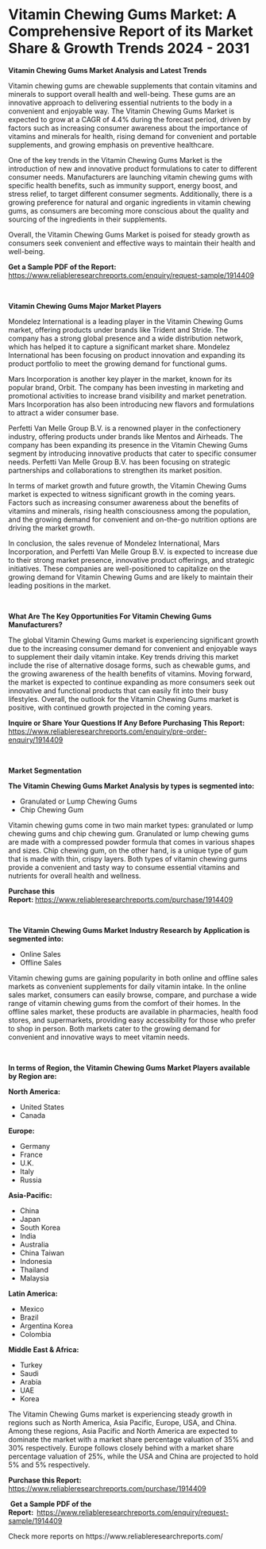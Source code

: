 <p><h1>Vitamin Chewing Gums Market: A Comprehensive Report of its Market Share & Growth Trends 2024 - 2031</h1></p><p><strong>Vitamin Chewing Gums Market Analysis and Latest Trends</strong></p>
<p><p>Vitamin chewing gums are chewable supplements that contain vitamins and minerals to support overall health and well-being. These gums are an innovative approach to delivering essential nutrients to the body in a convenient and enjoyable way. The Vitamin Chewing Gums Market is expected to grow at a CAGR of 4.4% during the forecast period, driven by factors such as increasing consumer awareness about the importance of vitamins and minerals for health, rising demand for convenient and portable supplements, and growing emphasis on preventive healthcare.</p><p>One of the key trends in the Vitamin Chewing Gums Market is the introduction of new and innovative product formulations to cater to different consumer needs. Manufacturers are launching vitamin chewing gums with specific health benefits, such as immunity support, energy boost, and stress relief, to target different consumer segments. Additionally, there is a growing preference for natural and organic ingredients in vitamin chewing gums, as consumers are becoming more conscious about the quality and sourcing of the ingredients in their supplements.</p><p>Overall, the Vitamin Chewing Gums Market is poised for steady growth as consumers seek convenient and effective ways to maintain their health and well-being.</p></p>
<p><strong>Get a Sample PDF of the Report:&nbsp;</strong> <a href="https://www.reliableresearchreports.com/enquiry/request-sample/1914409">https://www.reliableresearchreports.com/enquiry/request-sample/1914409</a></p>
<p>&nbsp;</p>
<p><strong>Vitamin Chewing Gums Major Market Players</strong></p>
<p><p>Mondelez International is a leading player in the Vitamin Chewing Gums market, offering products under brands like Trident and Stride. The company has a strong global presence and a wide distribution network, which has helped it to capture a significant market share. Mondelez International has been focusing on product innovation and expanding its product portfolio to meet the growing demand for functional gums.</p><p>Mars Incorporation is another key player in the market, known for its popular brand, Orbit. The company has been investing in marketing and promotional activities to increase brand visibility and market penetration. Mars Incorporation has also been introducing new flavors and formulations to attract a wider consumer base.</p><p>Perfetti Van Melle Group B.V. is a renowned player in the confectionery industry, offering products under brands like Mentos and Airheads. The company has been expanding its presence in the Vitamin Chewing Gums segment by introducing innovative products that cater to specific consumer needs. Perfetti Van Melle Group B.V. has been focusing on strategic partnerships and collaborations to strengthen its market position.</p><p>In terms of market growth and future growth, the Vitamin Chewing Gums market is expected to witness significant growth in the coming years. Factors such as increasing consumer awareness about the benefits of vitamins and minerals, rising health consciousness among the population, and the growing demand for convenient and on-the-go nutrition options are driving the market growth.</p><p>In conclusion, the sales revenue of Mondelez International, Mars Incorporation, and Perfetti Van Melle Group B.V. is expected to increase due to their strong market presence, innovative product offerings, and strategic initiatives. These companies are well-positioned to capitalize on the growing demand for Vitamin Chewing Gums and are likely to maintain their leading positions in the market.</p></p>
<p>&nbsp;</p>
<p><strong>What Are The Key Opportunities For Vitamin Chewing Gums Manufacturers?</strong></p>
<p><p>The global Vitamin Chewing Gums market is experiencing significant growth due to the increasing consumer demand for convenient and enjoyable ways to supplement their daily vitamin intake. Key trends driving this market include the rise of alternative dosage forms, such as chewable gums, and the growing awareness of the health benefits of vitamins. Moving forward, the market is expected to continue expanding as more consumers seek out innovative and functional products that can easily fit into their busy lifestyles. Overall, the outlook for the Vitamin Chewing Gums market is positive, with continued growth projected in the coming years.</p></p>
<p><strong>Inquire or Share Your Questions If Any Before Purchasing This Report:</strong> <a href="https://www.reliableresearchreports.com/enquiry/pre-order-enquiry/1914409">https://www.reliableresearchreports.com/enquiry/pre-order-enquiry/1914409</a></p>
<p>&nbsp;</p>
<p><strong>Market Segmentation</strong></p>
<p><strong>The Vitamin Chewing Gums Market Analysis by types is segmented into:</strong></p>
<p><ul><li>Granulated or Lump Chewing Gums</li><li>Chip Chewing Gum</li></ul></p>
<p><p>Vitamin chewing gums come in two main market types: granulated or lump chewing gums and chip chewing gum. Granulated or lump chewing gums are made with a compressed powder formula that comes in various shapes and sizes. Chip chewing gum, on the other hand, is a unique type of gum that is made with thin, crispy layers. Both types of vitamin chewing gums provide a convenient and tasty way to consume essential vitamins and nutrients for overall health and wellness.</p></p>
<p><strong>Purchase this Report:&nbsp;</strong><a href="https://www.reliableresearchreports.com/purchase/1914409">https://www.reliableresearchreports.com/purchase/1914409</a></p>
<p>&nbsp;</p>
<p><strong>The Vitamin Chewing Gums Market Industry Research by Application is segmented into:</strong></p>
<p><ul><li>Online Sales</li><li>Offline Sales</li></ul></p>
<p><p>Vitamin chewing gums are gaining popularity in both online and offline sales markets as convenient supplements for daily vitamin intake. In the online sales market, consumers can easily browse, compare, and purchase a wide range of vitamin chewing gums from the comfort of their homes. In the offline sales market, these products are available in pharmacies, health food stores, and supermarkets, providing easy accessibility for those who prefer to shop in person. Both markets cater to the growing demand for convenient and innovative ways to meet vitamin needs.</p></p>
<p>&nbsp;</p>
<p><strong>In terms of Region, the Vitamin Chewing Gums Market Players available by Region are:</strong></p>
<p>
    <p> <strong> North America: </strong>
        <ul>
            <li>United States</li>
            <li>Canada</li>
        </ul>
        </p> 
    <p> <strong> Europe: </strong>
        <ul>
            <li>Germany</li>
            <li>France</li>
            <li>U.K.</li>
            <li>Italy</li>
            <li>Russia</li>
        </ul>
        </p> 
    <p> <strong> Asia-Pacific: </strong>
        <ul>
            <li>China</li>
            <li>Japan</li>
            <li>South Korea</li>
            <li>India</li>
            <li>Australia</li>
            <li>China Taiwan</li>
            <li>Indonesia</li>
            <li>Thailand</li>
            <li>Malaysia</li>
        </ul>
        </p> 
    <p> <strong> Latin America: </strong>
        <ul>
            <li>Mexico</li>
            <li>Brazil</li>
            <li>Argentina Korea</li>
            <li>Colombia</li>
        </ul>
        </p> 
    <p> <strong> Middle East & Africa: </strong>
        <ul>
            <li>Turkey</li>
            <li>Saudi</li>
            <li>Arabia</li>
            <li>UAE</li>
            <li>Korea</li>
        </ul>
    </p>
    </p>
<p><p>The Vitamin Chewing Gums market is experiencing steady growth in regions such as North America, Asia Pacific, Europe, USA, and China. Among these regions, Asia Pacific and North America are expected to dominate the market with a market share percentage valuation of 35% and 30% respectively. Europe follows closely behind with a market share percentage valuation of 25%, while the USA and China are projected to hold 5% and 5% respectively.</p></p>
<p><strong>Purchase this Report: </strong><a href="https://www.reliableresearchreports.com/purchase/1914409">https://www.reliableresearchreports.com/purchase/1914409</a></p>
<p>&nbsp;<strong>Get a Sample PDF of the Report:&nbsp;&nbsp;</strong><a href="https://www.reliableresearchreports.com/enquiry/request-sample/1914409">https://www.reliableresearchreports.com/enquiry/request-sample/1914409</a></p>
<p><strong></strong></p>
<p>Check more reports on https://www.reliableresearchreports.com/</p>